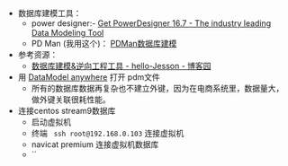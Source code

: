 - 数据库建模工具：
	- power designer:- [Get PowerDesigner 16.7 - The industry leading Data Modeling Tool](https://www.powerdesigner.biz/)
	- PD Man (我用这个)： [PDMan数据库建模](http://www.pdman.cn/#/downLoad)
- 参考资源：
	- [数据库建模&逆向工程工具 - hello-Jesson - 博客园](https://www.cnblogs.com/hellojesson/p/10760633.html)
- 用  [DataModel anywhere](http://www.dmanywhere.cn/) 打开 pdm文件
	- 所有的数据库数据再复杂也不建立外键，因为在电商系统里，数据量大， 做外键关联很耗性能。
- 连接centos stream9数据库
	- 启动虚拟机
	- 终端 ` ssh root@192.168.0.103` 连接虚拟机
	- navicat premium 连接虚拟机数据库 
	- ``
